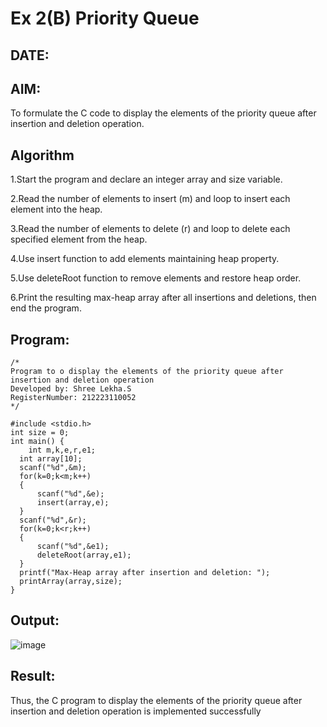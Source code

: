 # Ex 2(B) Priority Queue
## DATE:
## AIM:
To formulate the C code to display the elements of the priority queue after insertion and deletion operation.

## Algorithm

1.Start the program and declare an integer array and size variable.

2.Read the number of elements to insert (m) and loop to insert each element into the heap.

3.Read the number of elements to delete (r) and loop to delete each specified element from the heap.

4.Use insert function to add elements maintaining heap property.

5.Use deleteRoot function to remove elements and restore heap order.

6.Print the resulting max-heap array after all insertions and deletions, then end the program.

  

## Program:
```
/*
Program to o display the elements of the priority queue after insertion and deletion operation
Developed by: Shree Lekha.S
RegisterNumber: 212223110052
*/

#include <stdio.h>
int size = 0;
int main() {
    int m,k,e,r,e1;
  int array[10];
  scanf("%d",&m);
  for(k=0;k<m;k++)
  {
      scanf("%d",&e);
      insert(array,e);
  }
  scanf("%d",&r);
  for(k=0;k<r;k++)
  {
      scanf("%d",&e1);
      deleteRoot(array,e1);
  }
  printf("Max-Heap array after insertion and deletion: ");
  printArray(array,size);
}
```

## Output:

![image](https://github.com/user-attachments/assets/e8142f44-e466-4f77-a893-2f1d3211aaaa)


## Result:
Thus, the C program to display the elements of the priority queue after insertion and deletion operation is implemented successfully
